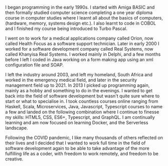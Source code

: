 I began programming in the early 1990s. I started with Amiga BASIC and then formally studied computer science completing a one year diploma course in 
computer studies where I learnt all about the basics of computers, (hardware, memory, systems design etc.). I also learnt to code in COBOL and I 
finished my course being introduced to Turbo Pascal.

I went on to work for a medical applications company called Orion, now called Health Focus as a software support technician. Later in early 2000 I worked 
for a software development company called Real Systems, now called Khanyisa Real Systems. I worked mainly in Delphi, and a few months before I left 
I coded in Java working on a form making app using an xml configuration file and SOAP.

I left the industry around 2003, and left my homeland, South Africa and worked in the emergency medical field, and later in the security management field up to 2021. 
In 2013 I picked up programming again, mainly as a hobby and something to do in the evenings. I wanted to get back into the field of software development but wasn't
quite sure where to start or what to specialise in. I took countless courses online ranging from Haskell, Scala, Microservices, Java, Javascript, Typescript courses 
to name a few and landed on the following combination where I continue to finesse my skills: HTML5, CSS, ES6+, Typescript, and GraphQL. I am continually learning 
and am now focused on learning Docker, and the Serverless landscape.

Following the COVID pandemic, I like many thousands of others reflected on their lives and I decided that I wanted to work full time in the field of software development 
again to be able to take advantage of the more fulfilling life as a coder, with freedom to work remotely, and freedom to be creative.
